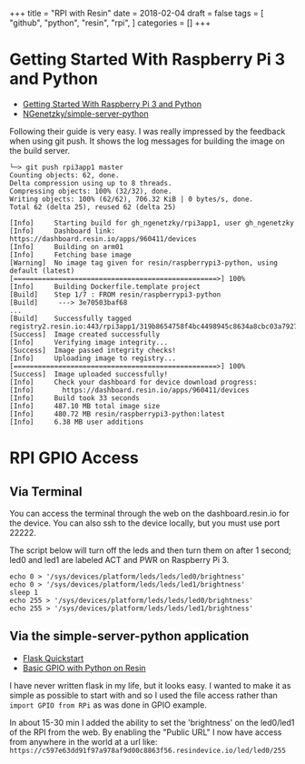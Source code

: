 +++
title = "RPI with Resin"
date = 2018-02-04
draft = false
tags = [
    "github",
    "python",
    "resin",
    "rpi",
]
categories = []
+++

# Getting Started With Raspberry Pi 3 and Python

- [Getting Started With Raspberry Pi 3 and Python](https://docs.resin.io/raspberrypi3/python/getting-started/)
- [NGenetzky/simple-server-python](https://github.com/NGenetzky/simple-server-python)

Following their guide is very easy. I was really impressed by the feedback when
using git push. It shows the log messages for building the image on the build
server.

```
└─> git push rpi3app1 master
Counting objects: 62, done.
Delta compression using up to 8 threads.
Compressing objects: 100% (32/32), done.
Writing objects: 100% (62/62), 706.32 KiB | 0 bytes/s, done.
Total 62 (delta 25), reused 62 (delta 25)

[Info]     Starting build for gh_ngenetzky/rpi3app1, user gh_ngenetzky
[Info]     Dashboard link: https://dashboard.resin.io/apps/960411/devices
[Info]     Building on arm01
[Info]     Fetching base image
[Warning]  No image tag given for resin/raspberrypi3-python, using default (latest)
[==================================================>] 100%
[Info]     Building Dockerfile.template project
[Build]    Step 1/7 : FROM resin/raspberrypi3-python
[Build]     ---> 3e70503baf68
...
[Build]    Successfully tagged registry2.resin.io:443/rpi3app1/319b8654758f4bc4498945c8634a8cbc03a79276:latest
[Success]  Image created successfully
[Info]     Verifying image integrity...
[Success]  Image passed integrity checks!
[Info]     Uploading image to registry...
[==================================================>] 100%
[Success]  Image uploaded successfully!
[Info]     Check your dashboard for device download progress:
[Info]       https://dashboard.resin.io/apps/960411/devices
[Info]     Build took 33 seconds
[Info]     487.10 MB total image size
[Info]     480.72 MB resin/raspberrypi3-python:latest
[Info]     6.38 MB user additions
```

# RPI GPIO Access

## Via Terminal

You can access the terminal through the web on the dashboard.resin.io for the
device. You can also ssh to the device locally, but you must use port 22222.

The script below will turn off the leds and then turn them on after 1 second;
led0 and led1 are labeled ACT and PWR on Raspberry Pi 3.

```
echo 0 > '/sys/devices/platform/leds/leds/led0/brightness'
echo 0 > '/sys/devices/platform/leds/leds/led1/brightness'
sleep 1
echo 255 > '/sys/devices/platform/leds/leds/led0/brightness'
echo 255 > '/sys/devices/platform/leds/leds/led1/brightness'
```

## Via the simple-server-python application

- [Flask Quickstart](http://flask.pocoo.org/docs/0.12/quickstart/)
- [Basic GPIO with Python on Resin](https://github.com/resin-io-projects/resin-rpi-gpio-sample-with-python)

I have never written flask in my life, but it looks easy. I wanted to make it
as simple as possible to start with and so I used the file access rather than
`import GPIO from RPi` as was done in GPIO example.

In about 15-30 min I added the ability to set the 'brightness' on the led0/led1
of the RPI from the web. By enabling the "Public URL" I now have access from
anywhere in the world at a url like:
`https://c597e63dd91f97a978af9d00c8863f56.resindevice.io/led/led0/255`

